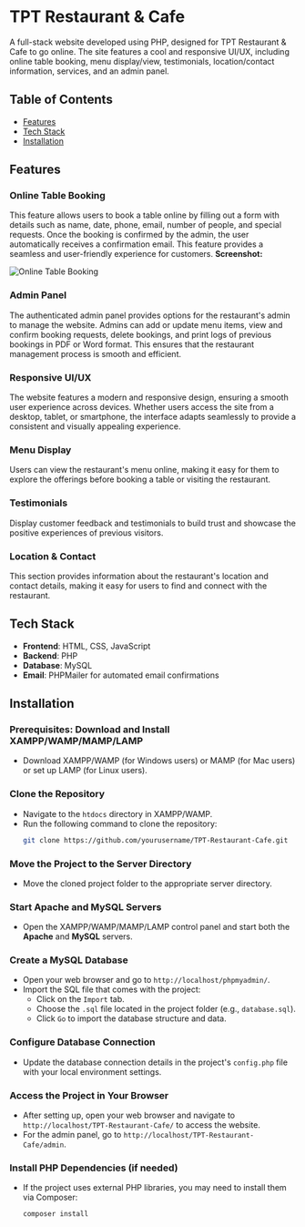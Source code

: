 # TPT Restaurant & Cafe

A full-stack website developed using PHP, designed for TPT Restaurant & Cafe to go online. The site features a cool and responsive UI/UX, including online table booking, menu display/view, testimonials, location/contact information, services, and an admin panel.

## Table of Contents
- [Features](#features)
- [Tech Stack](#tech-stack)
- [Installation](#installation)



## Features

### Online Table Booking
This feature allows users to book a table online by filling out a form with details such as name, date, phone, email, number of people, and special requests. Once the booking is confirmed by the admin, the user automatically receives a confirmation email. This feature provides a seamless and user-friendly experience for customers.
**Screenshot:**

![Online Table Booking](path/to/your/screenshot1.png)

### Admin Panel
The authenticated admin panel provides options for the restaurant's admin to manage the website. Admins can add or update menu items, view and confirm booking requests, delete bookings, and print logs of previous bookings in PDF or Word format. This ensures that the restaurant management process is smooth and efficient.

### Responsive UI/UX
The website features a modern and responsive design, ensuring a smooth user experience across devices. Whether users access the site from a desktop, tablet, or smartphone, the interface adapts seamlessly to provide a consistent and visually appealing experience.

### Menu Display
Users can view the restaurant's menu online, making it easy for them to explore the offerings before booking a table or visiting the restaurant.

### Testimonials
Display customer feedback and testimonials to build trust and showcase the positive experiences of previous visitors.

### Location & Contact
This section provides information about the restaurant's location and contact details, making it easy for users to find and connect with the restaurant.

## Tech Stack
- **Frontend**: HTML, CSS, JavaScript
- **Backend**: PHP
- **Database**: MySQL
- **Email**: PHPMailer for automated email confirmations




## Installation

### Prerequisites: Download and Install XAMPP/WAMP/MAMP/LAMP
- Download XAMPP/WAMP (for Windows users) or MAMP (for Mac users) or set up LAMP (for Linux users).

### Clone the Repository
- Navigate to the `htdocs` directory in XAMPP/WAMP.
- Run the following command to clone the repository:
  ```bash
  git clone https://github.com/yourusername/TPT-Restaurant-Cafe.git
  ```

### Move the Project to the Server Directory
- Move the cloned project folder to the appropriate server directory.

### Start Apache and MySQL Servers
- Open the XAMPP/WAMP/MAMP/LAMP control panel and start both the **Apache** and **MySQL** servers.

### Create a MySQL Database
- Open your web browser and go to `http://localhost/phpmyadmin/`.
- Import the SQL file that comes with the project:
  - Click on the `Import` tab.
  - Choose the `.sql` file located in the project folder (e.g., `database.sql`).
  - Click `Go` to import the database structure and data.

### Configure Database Connection
- Update the database connection details in the project's `config.php` file with your local environment settings.

### Access the Project in Your Browser
- After setting up, open your web browser and navigate to `http://localhost/TPT-Restaurant-Cafe/` to access the website.
- For the admin panel, go to `http://localhost/TPT-Restaurant-Cafe/admin`.

### Install PHP Dependencies (if needed)
- If the project uses external PHP libraries, you may need to install them via Composer:
  ```bash
  composer install
  ```

